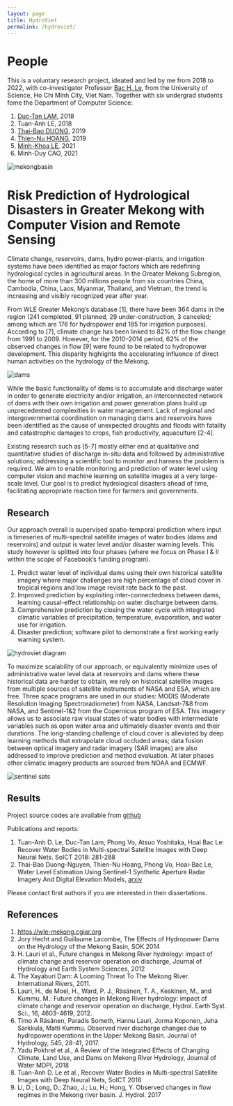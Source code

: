 ```yaml
---
layout: page
title: HydroViet
permalink: /hydroviet/
---
```


# People

This is a voluntary research project, ideated and led by me from 2018 to 2022, with co-investigator Professor [Bac H. Le](https://scholar.google.com.vn/citations?user=UA_83MUAAAAJ&hl=vi), from the University of Science, Ho Chi Minh City, Viet Nam. Together with six undergrad students fome the Department of Computer Science:

1. [Duc-Tan LAM](https://www.linkedin.com/in/tan-lam-277b2511b/), 2018
2. Tuan-Anh LE, 2018
3. [Thai-Bao DUONG](https://scholar.google.com/citations?user=M676aK0AAAAJ&hl=en), 2019
4. [Thien-Nu HOANG](https://scholar.google.com/citations?user=CiNpg4oAAAAJ&hl=en), 2019
5. [Minh-Khoa LE](https://www.deakin.edu.au/about-deakin/people/minh-khoa-le), 2021
6. Minh-Duy CAO, 2021

![mekongbasin](assets/mekongbasin.png)

# Risk Prediction of Hydrological Disasters in Greater Mekong with Computer Vision and Remote Sensing

Climate change, reservoirs, dams, hydro power-plants, and irrigation systems have been identified as major factors which are redefining hydrological cycles in agricultural areas. In the Greater Mekong Subregion, the home of more than 300 millions people from six countries  China, Cambodia, China, Laos, Myanmar, Thailand, and Vietnam, the trend is increasing and visibly recognized year after year. 

From WLE Greater Mekong’s database [1], there have been 364 dams in the region (241 completed, 91 planned, 29 under-construction, 3 canceled; among which are 176 for hydropower and 185 for irrigation purposes). According to [7], climate change has been linked to 82% of the flow change from 1991 to 2009. However, for the 2010–2014 period, 62% of the observed changes in flow [9] were found to be related to hydropower development. This disparity highlights the accelerating influence of direct human activities on the hydrology of the Mekong.

![dams](assets/dams.png)

While the basic functionality of dams is to accumulate and discharge water in order to generate electricity and/or irrigation, an interconnected network of dams with their own irrigation and power generation plans build up unprecedented complexities in water management. Lack of regional and intergovernmental coordination on managing dams and reservoirs have been identified as the cause of unexpected droughts and floods with fatality and catastrophic damages to crops, fish productivity, aquaculture [2-4]. 

Existing research such as [5-7] mostly either end at qualitative and quantitative studies of discharge in-situ data and followed by administrative solutions; addressing a scientific tool to monitor and harness the problem is required. We aim to enable monitoring and prediction of water level using computer vision and machine learning on satellite images at a very large-scale level. Our goal is to predict hydrological disasters ahead of time, facilitating appropriate reaction time for farmers and governments.

## Research

Our approach overall is supervised spatio-temporal prediction where input is timeseries of multi-spectral satellite images of water bodies (dams and reservoirs) and output is water level and/or disaster warning levels. This study however is splitted into four phases (where we focus on Phase I & II within the scope of Facebook’s funding program).

1. Predict water level of individual dams using their own historical satellite imagery where major challenges are high percentage of cloud cover in tropical regions and low image revisit rate back to the past.
2. Improved prediction by exploiting inter-connectedness between dams, learning causal-effect relationship on water discharge between dams.
3. Comprehensive prediction by closing the water cycle with integrated climatic variables of precipitation, temperature, evaporation, and water use for irrigation.
4. Disaster prediction; software pilot to demonstrate a first working early warning system.

![hydroviet diagram](assets/hydroviet-diagram.png)

To maximize scalability of our approach, or equivalently minimize uses of administrative water level data at reservoirs and dams where these historical data are harder to obtain, we rely on historical satellite images from multiple sources of satellite instruments of NASA and ESA, which are free. Three space programs are used in our studies: MODIS (Moderate Resolution Imaging Spectroradiometer) from NASA, Landsat-7&8 from NASA, and Sentinel-1&2 from the Copernicus program of ESA. This imagery allows us to associate raw visual states of water bodies with intermediate variables such as open water area and ultimately disaster events and their durations. The long-standing challenge of cloud cover is alleviated by deep learning methods that extrapolate cloud occluded areas; data fusion between optical imagery and radar imagery (SAR images) are also addressed to improve prediction and method evaluation. At later phases other climatic imagery products are sourced from NOAA and ECMWF.

![sentinel sats](https://i0.wp.com/reves-d-espace.com/wp-content/uploads/2014/04/copernicus-and-its-5-sentinels.jpg)

## Results

Project source codes are available from [github](https://github.com/Hydroviet)

Publications and reports:

1. Tuan-Anh D. Le, Duc-Tan Lam, Phong Vo, Atsuo Yoshitaka, Hoai Bac Le: Recover Water Bodies in Multi-spectral Satellite Images with Deep Neural Nets. SoICT 2018: 281-288
2. Thai-Bao Duong-Nguyen, Thien-Nu Hoang, Phong Vo, Hoai-Bac Le, Water Level Estimation Using Sentinel-1 Synthetic Aperture Radar Imagery And Digital Elevation Models, [arxiv](https://arxiv.org/abs/2012.07627)

Please contact first authors if you are interested in their dissertations.

## References
 
1. https://wle-mekong.cgiar.org
2. Jory Hecht and Guillaume Lacombe, The Effects of Hydropower Dams on the Hydrology of the Mekong Basin, SOK 2014
3. H. Lauri et al., Future changes in Mekong River hydrology: impact of climate change and reservoir operation on discharge, Journal of Hydrology and Earth System Sciences, 2012
4. The Xayaburi Dam: A Looming Threat To The Mekong River. International Rivers, 2011.
5. Lauri, H., de Moel, H., Ward, P. J., Räsänen, T. A., Keskinen, M., and Kummu, M.: Future changes in Mekong River hydrology: impact of climate change and reservoir operation on discharge, Hydrol. Earth Syst. Sci., 16, 4603-4619, 2012.
6. Timo A Räsänen, Paradis Someth, Hannu Lauri, Jorma Koponen, Juha Sarkkula, Matti Kummu. Observed river discharge changes due to hydropower operations in the Upper Mekong Basin. Journal of Hydrology, 545, 28-41, 2017.
7. Yadu Pokhrel et al., A Review of the Integrated Effects of Changing Climate, Land Use, and Dams on Mekong River Hydrology, Journal of Water MDPI, 2018
8. Tuan-Anh D. Le et al., Recover Water Bodies in Multi-spectral Satellite Images with Deep Neural Nets, SoICT 2018
9. Li, D.; Long, D.; Zhao, J.; Lu, H.; Hong, Y. Observed changes in flow regimes in the Mekong river basin. J. Hydrol. 2017


